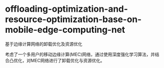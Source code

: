 # offloading-optimization-and-resource-optimization-base-on-mobile-edge-computing-net
基于边缘计算网络的卸载优化及资源优化

考虑了一个多用户的移动边缘计算(MEC)网络，通过使用深度强化学习算法，并结合凸优化，对MEC网络进行了卸载优化与资源优化。
